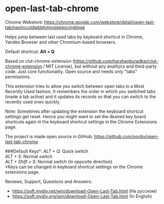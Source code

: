 # open-last-tab-chrome

Chrome Webstore: https://chrome.google.com/webstore/detail/open-last-tab/naolnccddjabbhmjogiejjgocjnglmge

Helps jump between last used tabs by keyboard shortcut in Chrome, 
Yandex Browser and other Chromium-based browsers.

Default shortcut: **Alt + Q**

Based on clut-chrome-extension 
(https://github.com/harshayburadkar/clut-chrome-extension / MIT License),
but without any analitycs and third-party code. Just core functionality. 
Open source and needs only "tabs" permissions.

This extension tries to allow you switch between open tabs in a Most Recently Used fashion. 
It remembers the order in which you switched tabs (made a tab active) and it updates 
its records so that you can switch to the recently used ones quickly.   

Note: Sometimes after updating the extension the keyboard shortcut settings get reset. 
Hence you might want to set the desired key board shortcuts again in the keyboard shortcut 
settings in the Chrome Extensions page.

The project is made open source in GitHub: 
https://github.com/xordiv/open-last-tab-chrome

###Default Keys*: 
*ALT + Q*: Quick switch\
*ALT + S*: Normal switch\
*ALT + Shift + S*: Normal switch (in opposite direction)\
*Keys can be changed in keyboard shortcut settings on the Chrome extensions page.

Reviews, Support, Questions and Answers: 
- https://soft.mydiv.net/win/download-Open-Last-Tab.html (На русском)
- https://soft.mydiv.org/win/download-Open-Last-Tab.html (In English)

